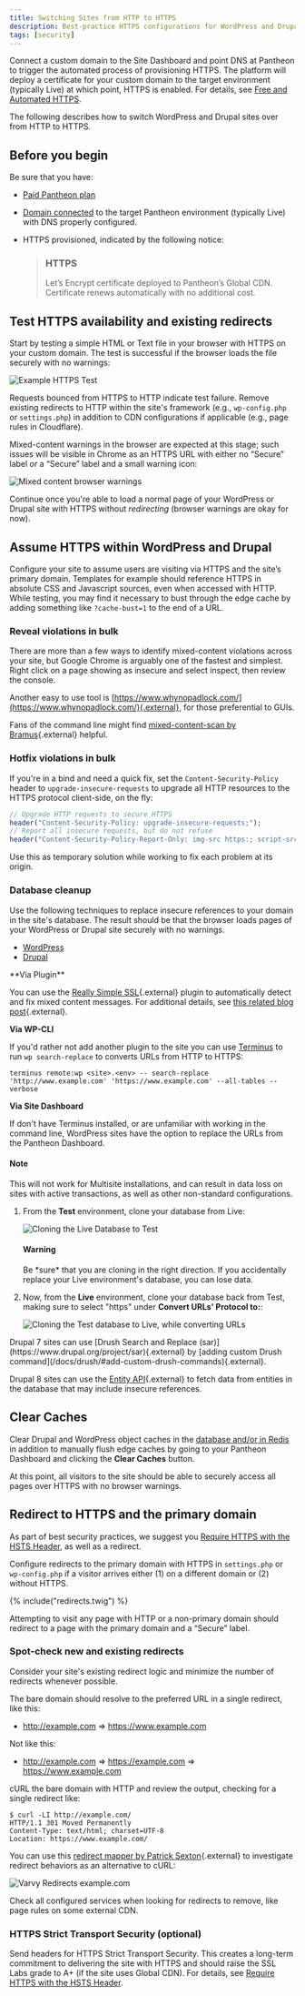 ```yaml
---
title: Switching Sites from HTTP to HTTPS
description: Best-practice HTTPS configurations for WordPress and Drupal to fix mixed-content browser warnings and excessive redirects.
tags: [security]
---
```

Connect a custom domain to the Site Dashboard and point DNS at Pantheon to trigger the automated process of provisioning HTTPS. The platform will deploy a certificate for your custom domain to the target environment (typically Live) at which point, HTTPS is enabled. For details, see [Free and Automated HTTPS](/docs/https/).

The following describes how to switch WordPress and Drupal sites over from HTTP to HTTPS.

## Before you begin
Be sure that you have:

- [Paid Pantheon plan](/docs/guides/launch/plans/)
- [Domain connected](/docs/guides/launch/domains/) to the target Pantheon environment (typically Live) with DNS properly configured.
- HTTPS provisioned, indicated by the following notice:

    <blockquote class="block-success">
    <h3 class="info">HTTPS</h3>
    <span class="glyphicons glyphicons-ok text-success"></span> Let’s Encrypt certificate deployed to Pantheon’s Global CDN. Certificate renews automatically with no additional cost.</blockquote>

## Test HTTPS availability and existing redirects
Start by testing a simple HTML or Text file in your browser with HTTPS on your custom domain. The test is successful if the browser loads the file securely with no warnings:

![Example HTTPS Test](/source/docs/assets/images/dummy-html-https-test.png)

Requests bounced from HTTPS to HTTP indicate test failure. Remove existing redirects to HTTP within the site's framework (e.g., `wp-config.php` or `settings.php`) in addition to CDN configurations if applicable (e.g., page rules in Cloudflare).

Mixed-content warnings in the browser are expected at this stage; such issues will be visible in Chrome as an HTTPS URL with either no “Secure” label *or* a “Secure” label and a small warning icon:

![Mixed content browser warnings](/source/docs/assets/images/mixed-content-console-error.png)

Continue once you're able to load a normal page of your WordPress or Drupal site with HTTPS without _redirecting_ (browser warnings are okay for now).

## Assume HTTPS within WordPress and Drupal
Configure your site to assume users are visiting via HTTPS and the site’s primary domain. Templates for example should reference HTTPS in absolute CSS and Javascript sources, even when accessed with HTTP. While testing, you may find it necessary to bust through the edge cache by adding something like `?cache-bust=1` to the end of a URL.

### Reveal violations in bulk
There are more than a few ways to identify mixed-content violations across your site, but Google Chrome is arguably one of the fastest and simplest. Right click on a page showing as insecure and select inspect, then review the console.

Another easy to use tool is [https://www.whynopadlock.com/](https://www.whynopadlock.com/){.external}, for those preferential to GUIs.

Fans of the command line might find [mixed-content-scan by Bramus](https://github.com/bramus/mixed-content-scan){.external} helpful.
### Hotfix violations in bulk
If you're in a bind and need a quick fix, set the `Content-Security-Policy` header to `upgrade-insecure-requests` to upgrade all HTTP resources to the HTTPS protocol client-side, on the fly:

```PHP
// Upgrade HTTP requests to secure HTTPS
header("Content-Security-Policy: upgrade-insecure-requests;");
// Report all insecure requests, but do not refuse
header("Content-Security-Policy-Report-Only: img-src https:; script-src https: 'unsafe-inline'; style-src https: 'unsafe-inline';");
```

Use this as temporary solution while working to fix each problem at its origin.
### Database cleanup
Use the following techniques to replace insecure references to your domain in the site's database. The result should be that the browser loads pages of your WordPress or Drupal site securely with no warnings.

<!-- Nav tabs -->
<ul class="nav nav-tabs" role="tablist">
  <!-- Active tab -->
  <li id="tab-1-id" role="presentation" class="active"><a href="#tab-1-anchor" aria-controls="tab-1-anchor" role="tab" data-toggle="tab">WordPress</a></li>

  <!-- 2nd Tab Nav -->
  <li id="tab-2-id" role="presentation"><a href="#tab-2-anchor" aria-controls="tab-2-anchor" role="tab" data-toggle="tab">Drupal</a></li>
</ul>

<!-- Tab panes -->
<div class="tab-content">
  <!-- Active pane content -->
  <div role="tabpanel" class="tab-pane active" id="tab-1-anchor" markdown="1">
  **Via Plugin**

  You can use the [Really Simple SSL](https://wordpress.org/plugins/really-simple-ssl/){.external} plugin to automatically detect and fix mixed content messages. For additional details, see [this related blog post](https://pantheon.io/blog/how-get-rid-those-pesky-mixed-content-messages-wordpress){.external}.

  **Via WP-CLI**

  If you'd rather not add another plugin to the site you can use [Terminus](/docs/terminus) to run `wp search-replace` to converts URLs from HTTP to HTTPS:

  ```
  terminus remote:wp <site>.<env> -- search-replace 'http://www.example.com' 'https://www.example.com' --all-tables --verbose
  ```

  **Via Site Dashboard**

  If don't have Terminus installed, or are unfamiliar with working in the command line, WordPress sites have the option to replace the URLs from the Pantheon Dashboard.

  <div class="alert alert-info" role="alert">
    <h4 class="info">Note</h4>
    <p markdown="1">This will not work for Multisite installations, and can result in data loss on sites with active transactions, as well as other non-standard configurations.</p>
  </div>

  1. From the **Test** environment, clone your database from Live:

      ![Cloning the Live Database to Test](/source/docs/assets/images/dashboard/clone-live-to-test.png)

      <div class="alert alert-danger" role="alert">
        <h4 class="info">Warning</h4>
        <p markdown="1">Be *sure* that you are cloning in the right direction. If you accidentally replace your Live environment's database, you can lose data.</p>
      </div>

  2. Now, from the **Live** environment, clone your database back from Test, making sure to select "https" under **Convert URLs' Protocol to:**:

      ![Cloning the Test database to Live, while converting URLs](/source/docs/assets/images/dashboard/clone-test-to-live.png)
  </div>

  <!-- 2nd pane content -->
  <div role="tabpanel" class="tab-pane" id="tab-2-anchor" markdown="1">
  Drupal 7 sites can use [Drush Search and Replace (sar)](https://www.drupal.org/project/sar){.external} by [adding custom Drush command](/docs/drush/#add-custom-drush-commands){.external}.

  Drupal 8 sites can use the [Entity API](https://www.drupal.org/docs/8/api/entity-api/introduction-to-entity-api-in-drupal-8){.external} to fetch data from entities in the database that may include insecure references.
  </div>
</div>

## Clear Caches
Clear Drupal and WordPress object caches in the [database and/or in Redis](/docs/drupal-redis/#clear-cache) in addition to manually flush edge caches by going to your Pantheon Dashboard and clicking the **Clear Caches** button.

At this point, all visitors to the site should be able to securely access all pages over HTTPS with no browser warnings.

## Redirect to HTTPS and the primary domain

As part of best security practices, we suggest you [Require HTTPS with the HSTS Header](/docs/hsts), as well as a redirect.

Configure redirects to the primary domain with HTTPS in `settings.php` or `wp-config.php` if a visitor arrives either (1) on a different domain or (2) without HTTPS.

{% include("redirects.twig") %}

Attempting to visit any page with HTTP or a non-primary domain should redirect to a page with the primary domain and a “Secure” label.

### Spot-check new and existing redirects
Consider your site's existing redirect logic and minimize the number of redirects whenever possible.

The bare domain should resolve to the preferred URL in a single redirect, like this:

* http://example.com => https://www.example.com

Not like this:

* http://example.com => https://example.com => https://www.example.com

cURL the bare domain with HTTP and review the output, checking for a single redirect like:

```
$ curl -LI http://example.com/
HTTP/1.1 301 Moved Permanently
Content-Type: text/html; charset=UTF-8
Location: https://www.example.com/
```

You can use this [redirect mapper by Patrick Sexton](https://varvy.com/tools/redirects/){.external} to investigate redirect behaviors as an alternative to cURL:

![Varvy Redirects example.com](/source/docs/assets/images/varvy-redirect-mapper.png)

Check all configured services when looking for redirects to remove, like page rules on some external CDN.

### HTTPS Strict Transport Security (optional)
Send headers for HTTPS Strict Transport Security. This creates a long-term commitment to delivering the site with HTTPS and should raise the SSL Labs grade to A+ (if the site uses Global CDN). For details, see [Require HTTPS with the HSTS Header](/docs/hsts).
